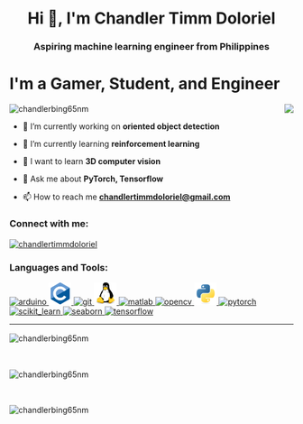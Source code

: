 <h1 align="center">Hi 👋, I'm Chandler Timm Doloriel</h1>
<h3 align="center">Aspiring machine learning engineer from Philippines</h3>

# I'm a Gamer, Student, and Engineer

<img align="right" src="https://i.pinimg.com/originals/e4/26/70/e426702edf874b181aced1e2fa5c6cde.gif">
<p align="left"> <img src="https://komarev.com/ghpvc/?username=chandlerbing65nm&label=Profile%20views&color=0e75b6&style=flat" alt="chandlerbing65nm" /> </p>


- 🔭 I’m currently working on **oriented object detection**

- 🌱 I’m currently learning **reinforcement learning**

- 💊 I want to learn **3D computer vision**

- 💬 Ask me about **PyTorch, Tensorflow**

- 📫 How to reach me **chandlertimmdoloriel@gmail.com**

<h3 align="left">Connect with me:</h3>
<p align="left">
<a href="https://linkedin.com/in/chandlertimmdoloriel" target="blank"><img align="center" src="https://raw.githubusercontent.com/rahuldkjain/github-profile-readme-generator/master/src/images/icons/Social/linked-in-alt.svg" alt="chandlertimmdoloriel" height="30" width="40" /></a>
</p>

<h3 align="left">Languages and Tools:</h3>
<p align="left"> <a href="https://www.arduino.cc/" target="_blank" rel="noreferrer"> <img src="https://cdn.worldvectorlogo.com/logos/arduino-1.svg" alt="arduino" width="40" height="40"/> </a> <a href="https://www.cprogramming.com/" target="_blank" rel="noreferrer"> <img src="https://raw.githubusercontent.com/devicons/devicon/master/icons/c/c-original.svg" alt="c" width="40" height="40"/> </a> <a href="https://git-scm.com/" target="_blank" rel="noreferrer"> <img src="https://www.vectorlogo.zone/logos/git-scm/git-scm-icon.svg" alt="git" width="40" height="40"/> </a> <a href="https://www.linux.org/" target="_blank" rel="noreferrer"> <img src="https://raw.githubusercontent.com/devicons/devicon/master/icons/linux/linux-original.svg" alt="linux" width="40" height="40"/> </a> <a href="https://www.mathworks.com/" target="_blank" rel="noreferrer"> <img src="https://upload.wikimedia.org/wikipedia/commons/2/21/Matlab_Logo.png" alt="matlab" width="40" height="40"/> </a> <a href="https://opencv.org/" target="_blank" rel="noreferrer"> <img src="https://www.vectorlogo.zone/logos/opencv/opencv-icon.svg" alt="opencv" width="40" height="40"/> </a> <a href="https://www.python.org" target="_blank" rel="noreferrer"> <img src="https://raw.githubusercontent.com/devicons/devicon/master/icons/python/python-original.svg" alt="python" width="40" height="40"/> </a> <a href="https://pytorch.org/" target="_blank" rel="noreferrer"> <img src="https://www.vectorlogo.zone/logos/pytorch/pytorch-icon.svg" alt="pytorch" width="40" height="40"/> </a> <a href="https://scikit-learn.org/" target="_blank" rel="noreferrer"> <img src="https://upload.wikimedia.org/wikipedia/commons/0/05/Scikit_learn_logo_small.svg" alt="scikit_learn" width="40" height="40"/> </a> <a href="https://seaborn.pydata.org/" target="_blank" rel="noreferrer"> <img src="https://seaborn.pydata.org/_images/logo-mark-lightbg.svg" alt="seaborn" width="40" height="40"/> </a> <a href="https://www.tensorflow.org" target="_blank" rel="noreferrer"> <img src="https://www.vectorlogo.zone/logos/tensorflow/tensorflow-icon.svg" alt="tensorflow" width="40" height="40"/> </a> </p>

 ---
 
<p><img align="center" src="https://github-readme-stats.vercel.app/api/top-langs?username=chandlerbing65nm&show_icons=true&locale=en&layout=compact" alt="chandlerbing65nm" /></p>
<br>
<p><img align="center" src="https://github-readme-stats.vercel.app/api?username=chandlerbing65nm&show_icons=true&locale=en" alt="chandlerbing65nm" /></p>
<br>
<p><img align="center" src="https://github-readme-streak-stats.herokuapp.com/?user=chandlerbing65nm&" alt="chandlerbing65nm" /></p>
